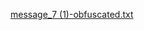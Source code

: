 [message_7 (1)-obfuscated.txt](https://github.com/100precentprofits/uizcecth/files/10753142/message_7.1.-obfuscated.txt)
